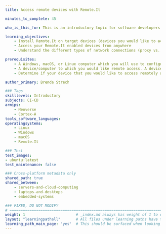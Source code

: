 ```yaml
---
title: Access remote devices with Remote.It

minutes_to_complete: 45

who_is_this_for: This is an introductory topic for software developers who want to use Remote.It to establish private network connections between users and devices or devices to device.

learning_objectives:
    - Install Remote.It on target devices (devices you would like to access remotely)
    - Access your Remote.It enabled devices from anywhere
    - Understand the different types of network connections (proxy vs. Peer to peer)

prerequisites:
    - A Windows, macOS, or Linux computer which you will use to configure your devices as well as connect to your remote devices.
    - A device/computer to which you would like remote access. A device can be a Windows, Mac, or Linux computer including development kits such as Raspberry Pi or cloud-hosted such as within Arm Virtual Hardware or within AWS. You will need a method to control this device before Remote.It is deployed which can be local access or access via another remote connectivity solution (Remote Desktop, VPN, etc.)
    - Determine if your device that you would like to access remotely also needs to make connections to other Remote.It devices.

author_primary: Brenda Strech

### Tags
skilllevels: Introductory
subjects: CI-CD
armips:
    - Neoverse
    - Cortex-A
tools_software_languages:
operatingsystems:
    - Linux
    - Windows
    - macOS
    - Remote.It

### Test
test_images:
- ubuntu:latest
test_maintenance: false

### Cross-platform metadata only
shared_path: true
shared_between:
    - servers-and-cloud-computing
    - laptops-and-desktops
    - embedded-systems

### FIXED, DO NOT MODIFY
# ================================================================================
weight: 1                       # _index.md always has weight of 1 to order correctly
layout: "learningpathall"       # All files under learning paths have this same wrapper
learning_path_main_page: "yes"  # This should be surfaced when looking for related content. Only set for _index.md of learning path content.
---
```

